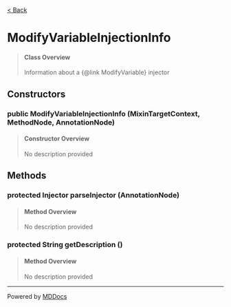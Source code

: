 [< Back](../README.md)
# ModifyVariableInjectionInfo #
>#### Class Overview ####
>Information about a {@link ModifyVariable} injector
## Constructors ##
### public ModifyVariableInjectionInfo (MixinTargetContext, MethodNode, AnnotationNode) ###
>#### Constructor Overview ####
>No description provided
>
## Methods ##
### protected Injector parseInjector (AnnotationNode) ###
>#### Method Overview ####
>No description provided
>
### protected String getDescription () ###
>#### Method Overview ####
>No description provided
>

---
Powered by [MDDocs](https://github.com/VRCube/MDDocs)